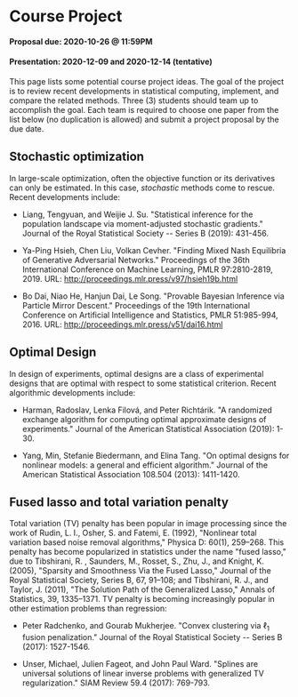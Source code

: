 # Course Project 

#### Proposal due: 2020-10-26 @ 11:59PM
#### Presentation: 2020-12-09 and 2020-12-14 (tentative)

This page lists some potential course project ideas. 
The goal of the project is to review recent developments in statistical computing, implement, and compare the related methods. 
Three (3) students should team up to accomplish the goal. Each team is required to choose one paper from the list below (no duplication is allowed) and submit a project proposal by the due date.

## Stochastic optimization

In large-scale optimization, often the objective function or its derivatives can only be estimated. In this case, *stochastic* methods come to rescue. Recent developments include:

* Liang, Tengyuan, and Weijie J. Su. "Statistical inference for the population landscape via moment-adjusted stochastic gradients." Journal of the Royal Statistical Society -- Series B (2019): 431-456.

* Ya-Ping Hsieh, Chen Liu, Volkan Cevher. "Finding Mixed Nash Equilibria of Generative Adversarial Networks." Proceedings of the 36th International Conference on Machine Learning, PMLR 97:2810-2819, 2019. URL: <http://proceedings.mlr.press/v97/hsieh19b.html>

* Bo Dai, Niao He, Hanjun Dai, Le Song. "Provable Bayesian Inference via Particle Mirror Descent." Proceedings of the 19th International Conference on Artificial Intelligence and Statistics, PMLR 51:985-994, 2016. URL: <http://proceedings.mlr.press/v51/dai16.html>



## Optimal Design

In design of experiments, optimal designs are a class of experimental designs that are optimal with respect to some statistical criterion. Recent algorithmic developments include:

<!-- * Dennis Schmidt. "Characterization of $c$-, $L$-, and $\phi_k$-optimal designs for a class of non-linear multiple-regression models." Journal of the Royal Statistical Society -- Series B (2019): 101-120 -->

* Harman, Radoslav, Lenka Filová, and Peter Richtárik. "A randomized exchange algorithm for computing optimal approximate designs of experiments." Journal of the American Statistical Association (2019): 1-30.

* Yang, Min, Stefanie Biedermann, and Elina Tang. "On optimal designs for nonlinear models: a general and efficient algorithm." Journal of the American Statistical Association 108.504 (2013): 1411-1420. 


## Fused lasso and total variation penalty

Total variation (TV) penalty has been popular in image processing since the work of Rudin, L. I., Osher, S. and Fatemi, E. (1992), "Nonlinear total variation based noise removal algorithms," Physica D: 60(1), 259–268. This penalty has become popularized in statistics under the name "fused lasso," due to Tibshirani, R. , Saunders, M., Rosset, S., Zhu, J., and Knight, K. (2005), "Sparsity and Smoothness Via the Fused Lasso," Journal of the Royal Statistical Society, Series B, 67, 91–108; and Tibshirani, R. J., and Taylor, J. (2011), "The Solution Path of the Generalized Lasso," Annals of Statistics, 39, 1335–1371. TV penalty is becoming increasingly popular in other estimation problems than regression:

<!-- * Bassett, Robert, and James Sharpnack. "Fused density estimation: theory and methods." Journal of the Royal Statistical Society -- Series B (2019): 839-860. -->

* Peter Radchenko, and Gourab Mukherjee. "Convex clustering via $\ell_1$ fusion penalization." Journal of the Royal Statistical Society -- Series B (2017): 1527-1546.

* Unser, Michael, Julien Fageot, and John Paul Ward. "Splines are universal solutions of linear inverse problems with generalized TV regularization." SIAM Review 59.4 (2017): 769-793.

<!-- * Tan, K. M. and Witten, D. "Statistical properties of convex clustering." Electron. J. Statist. (2015): 2324–2347. -->


